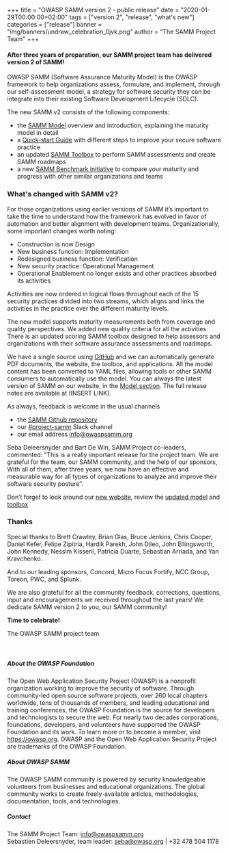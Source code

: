 +++
title = "OWASP SAMM version 2 - public release"
date = "2020-01-29T00:00:00+02:00"
tags = ["version 2", "release", "what's new"]
categories = ["release"]
banner = "img/banners/undraw_celebration_0jvk.png"
author = "The SAMM Project Team"
+++

#### After three years of preparation, our SAMM project team has delivered version 2 of SAMM!

OWASP SAMM (Software Assurance Maturity Model) is the OWASP framework to help organizations assess, formulate, and implement, through our self-assessment model, a strategy for software security they can be integrate into their existing Software Development Lifecycle (SDLC).

The new SAMM v2 consists of the following components:

* the [SAMM Model](/model/) overview and introduction, explaining the maturity model in detail
* a [Quick-start Guide](/quick-start-guide/) with different steps to improve your secure software practice
* an updated [SAMM Toolbox](https://owaspsamm.org/assessment/) to perform SAMM assessments and create SAMM roadmaps
* a new [SAMM Benchmark initiative](/benchmarking/) to compare your maturity and progress with other similar organizations and teams

### What's changed with SAMM v2?

For those organizations using earlier versions of SAMM it’s important to take the time to understand how the framework has evolved in favor of automation and better alignment with development teams. Organizationally, some important changes worth noting:

* Construction is now Design
* New business function: Implementation
* Redesigned business function: Verification
* New security practice: Operational Management
* Operational Enablement no longer exists and other practices absorbed its activities

Activities are now ordered in logical flows throughout each of the 15 security practices divided into two streams, which aligns and links the activities in the practice over the different maturity levels.

The new model supports maturity measurements both from coverage and quality perspectives. We added new quality criteria for all the activities. There is an updated scoring SAMM toolbox designed to help assessors and organizations with their software assurance assessments and roadmaps.

We have a single source using [GitHub](https://github.com/OWASP/samm) and we can automatically generate PDF documents, the website, the toolbox, and applications. All the model content has been converted to YAML files, allowing tools or other SAMM consumers to automatically use the model. You can always the latest version of SAMM on our website, in the [Model section](/model/). The full release notes are available at (INSERT LINK).

As always, feedback is welcome in the usual channels
- the [SAMM Github repository](https://github.com/OWASP/samm/issues)
- our [#project-samm](https://owasp.slack.com/messages/C0VF1EJGH) Slack channel  
- our email address [info@owaspsamm.org](mailto:info@owaspsamm.org)

Seba Deleersnyder and Bart De Win, SAMM Project co-leaders, commented: “This is a really important release for the project team. We are grateful for the team, our SAMM community, and the help of our sponsors, With all of them, after three years, we now have an effective and measurable way for all types of organizations to analyze and improve their software security posture”.

Don’t forget to look around our [new website](https://owaspsamm.org/), review the [updated model](/model/) and [toolbox](/assessment/).

### Thanks

Special thanks to Brett Crawley, Brian Glas, Bruce Jenkins, Chris Cooper, Daniel Kefer, Felipe Zipitria, Hardik Parekh, John Dileo, John Ellingsworth, John Kennedy, Nessim Kisserli, Patricia Duarte, Sebastian Arriada, and Yan Kravchenko.

And to our leading sponsors, Concord, Micro Focus Fortify, NCC Group, Toreon, PWC, and Splunk.

We are also grateful for all the community feedback, corrections, questions, input and encouragements we received throughout the last years! We dedicate SAMM version 2 to you, our SAMM community!

**Time to celebrate!**

The OWASP SAMM project team
</br>
</br>
</br>

##### About the OWASP Foundation
The Open Web Application Security Project (OWASP) is a nonprofit organization working to improve the security of software. Through community-led open source software projects, over 260 local chapters worldwide, tens of thousands of members, and leading educational and training conferences, the OWASP Foundation is the source for developers and technologists to secure the web. For nearly two decades corporations, foundations, developers, and volunteers have supported the OWASP Foundation and its work. To learn more or to become a member, visit https://owasp.org. OWASP and the Open Web Application Security Project are trademarks of the OWASP Foundation.

##### About OWASP SAMM
The OWASP SAMM community is powered by security knowledgeable volunteers from businesses and educational organizations. The global community works to create freely-available articles, methodologies, documentation, tools, and technologies.

##### Contact
The SAMM Project Team: [info@owaspsamm.org](mailto:info@owaspsamm.org)  
Sebastien Deleersnyder, team leader: [seba@owasp.org](mailto:seba@owasp.org) | +32 478 504 1178
